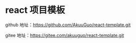 # react 项目模板

github 地址：https://github.com/AkuuGuo/react-template.git

gitee 地址：https://gitee.com/akuuguo/react-template.git
